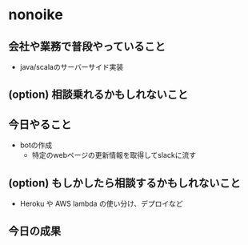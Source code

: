 # nonoike

## 会社や業務で普段やっていること
- java/scalaのサーバーサイド実装

## (option) 相談乗れるかもしれないこと

## 今日やること
- botの作成
  - 特定のwebページの更新情報を取得してslackに流す

## (option) もしかしたら相談するかもしれないこと
- Heroku や AWS lambda の使い分け、デプロイなど

## 今日の成果
